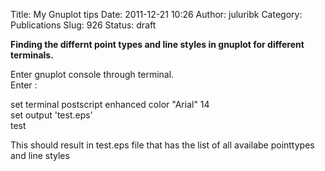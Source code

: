 Title: My Gnuplot tips
Date: 2011-12-21 10:26
Author: juluribk
Category: Publications
Slug: 926
Status: draft

**Finding the differnt point types and line styles in gnuplot for different terminals.**

Enter gnuplot console through terminal.  
Enter :

set terminal postscript enhanced color "Arial" 14  
set output 'test.eps'  
test

This should result in test.eps file that has the list of all availabe pointtypes and line styles
